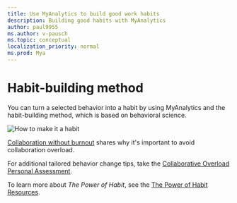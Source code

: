 ```yaml
---
title: Use MyAnalytics to build good work habits
description: Building good habits with MyAnalytics
author: paul9955
ms.author: v-pausch
ms.topic: conceptual
localization_priority: normal 
ms.prod: Mya
---
```


# Habit-building method

You can turn a selected behavior into a habit by using MyAnalytics and the habit-building method, which is based on behavioral science.

![How to make it a habit](../../../Images/MyA/use/how-to-make-it-a-habit.png)

[Collaboration without burnout](https://insights.office.com/collaboration/collaboration-without-burning-out/) shares why it's important to avoid collaboration overload.

For additional tailored behavior change tips, take the [Collaborative Overload Personal Assessment](https://www.networkassessments.org/).

To learn more about _The Power of Habit_, see the [The Power of Habit Resources](http://charlesduhigg.com/resources/).
